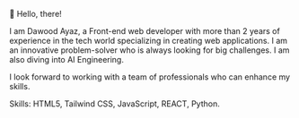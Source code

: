 👋 Hello, there!

I am Dawood Ayaz, a Front-end web developer with more than 2 years of experience in the tech world specializing in creating web applications. I am an innovative problem-solver who is always looking for big challenges. I am also diving into AI Engineering.

I look forward to working with a team of professionals who can enhance my skills.  

Skills:
HTML5, Tailwind CSS, JavaScript, REACT, Python.

<!---
Dawoodayaz20/Dawoodayaz20 is a ✨ special ✨ repository because its `README.md` (this file) appears on your GitHub profile.
You can click the Preview link to take a look at your changes.
--->
